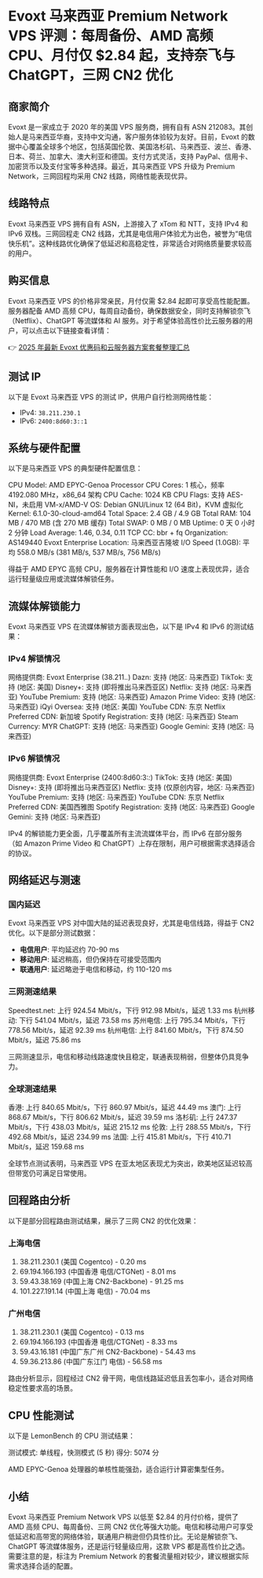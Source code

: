 # Evoxt 马来西亚 Premium Network VPS 评测：每周备份、AMD 高频 CPU、月付仅 $2.84 起，支持奈飞与 ChatGPT，三网 CN2 优化

## 商家简介

Evoxt 是一家成立于 2020 年的美国 VPS 服务商，拥有自有 ASN 212083。其创始人是马来西亚华裔，支持中文沟通，客户服务体验较为友好。目前，Evoxt 的数据中心覆盖全球多个地区，包括英国伦敦、美国洛杉矶、马来西亚、波兰、香港、日本、荷兰、加拿大、澳大利亚和德国。支付方式灵活，支持 PayPal、信用卡、加密货币以及支付宝等多种选择。最近，其马来西亚 VPS 升级为 Premium Network，三网回程均采用 CN2 线路，网络性能表现优异。

## 线路特点

Evoxt 马来西亚 VPS 拥有自有 ASN，上游接入了 xTom 和 NTT，支持 IPv4 和 IPv6 双栈。三网回程走 CN2 线路，尤其是电信用户体验尤为出色，被誉为“电信快乐机”。这种线路优化确保了低延迟和高稳定性，非常适合对网络质量要求较高的用户。

## 购买信息

Evoxt 马来西亚 VPS 的价格非常亲民，月付仅需 $2.84 起即可享受高性能配置。服务器配备 AMD 高频 CPU，每周自动备份，确保数据安全，同时支持解锁奈飞（Netflix）、ChatGPT 等流媒体和 AI 服务。对于希望体验高性价比云服务器的用户，可以点击以下链接查看详情：

👉 [2025 年最新 Evoxt 优惠码和云服务器方案套餐整理汇总](https://bit.ly/evoxt)

## 测试 IP

以下是 Evoxt 马来西亚 VPS 的测试 IP，供用户自行检测网络性能：

- IPv4: `38.211.230.1`
- IPv6: `2400:8d60:3::1`

## 系统与硬件配置

以下是马来西亚 VPS 的典型硬件配置信息：

CPU Model: AMD EPYC-Genoa Processor
CPU Cores: 1 核心，频率 4192.080 MHz，x86_64 架构
CPU Cache: 1024 KB
CPU Flags: 支持 AES-NI，未启用 VM-x/AMD-V
OS: Debian GNU/Linux 12 (64 Bit)，KVM 虚拟化
Kernel: 6.1.0-30-cloud-amd64
Total Space: 2.4 GB / 4.9 GB
Total RAM: 104 MB / 470 MB (含 270 MB 缓存)
Total SWAP: 0 MB / 0 MB
Uptime: 0 天 0 小时 2 分钟
Load Average: 1.46, 0.34, 0.11
TCP CC: bbr + fq
Organization: AS149440 Evoxt Enterprise
Location: 马来西亚吉隆坡
I/O Speed (1.0GB): 平均 558.0 MB/s (381 MB/s, 537 MB/s, 756 MB/s)

得益于 AMD EPYC 高频 CPU，服务器在计算性能和 I/O 速度上表现优异，适合运行轻量级应用或流媒体解锁任务。

## 流媒体解锁能力

Evoxt 马来西亚 VPS 在流媒体解锁方面表现出色，以下是 IPv4 和 IPv6 的测试结果：

### IPv4 解锁情况

网络提供商: Evoxt Enterprise (38.211.*.*)
Dazn: 支持 (地区: 马来西亚)
TikTok: 支持 (地区: 美国)
Disney+: 支持 (即将推出马来西亚区)
Netflix: 支持 (地区: 马来西亚)
YouTube Premium: 支持 (地区: 马来西亚)
Amazon Prime Video: 支持 (地区: 马来西亚)
iQyi Oversea: 支持 (地区: 美国)
YouTube CDN: 东京
Netflix Preferred CDN: 新加坡
Spotify Registration: 支持 (地区: 马来西亚)
Steam Currency: MYR
ChatGPT: 支持 (地区: 马来西亚)
Google Gemini: 支持 (地区: 马来西亚)

### IPv6 解锁情况

网络提供商: Evoxt Enterprise (2400:8d60:3:*:*)
TikTok: 支持 (地区: 美国)
Disney+: 支持 (即将推出马来西亚区)
Netflix: 支持 (仅原创内容，地区: 马来西亚)
YouTube Premium: 支持 (地区: 马来西亚)
YouTube CDN: 东京
Netflix Preferred CDN: 美国西雅图
Spotify Registration: 支持 (地区: 马来西亚)
Google Gemini: 支持 (地区: 马来西亚)

IPv4 的解锁能力更全面，几乎覆盖所有主流流媒体平台，而 IPv6 在部分服务（如 Amazon Prime Video 和 ChatGPT）上存在限制，用户可根据需求选择适合的协议。

## 网络延迟与测速

### 国内延迟

Evoxt 马来西亚 VPS 对中国大陆的延迟表现良好，尤其是电信线路，得益于 CN2 优化。以下是部分测试数据：

- **电信用户**: 平均延迟约 70-90 ms
- **移动用户**: 延迟稍高，但仍保持在可接受范围内
- **联通用户**: 延迟略逊于电信和移动，约 110-120 ms

### 三网测速结果

Speedtest.net: 上行 924.54 Mbit/s，下行 912.98 Mbit/s，延迟 1.33 ms
杭州移动: 下行 541.04 Mbit/s，延迟 73.58 ms
苏州电信: 上行 795.34 Mbit/s，下行 778.56 Mbit/s，延迟 92.39 ms
杭州电信: 上行 841.60 Mbit/s，下行 874.50 Mbit/s，延迟 75.86 ms

三网测速显示，电信和移动线路速度快且稳定，联通表现稍弱，但整体仍具竞争力。

### 全球测速结果

香港: 上行 840.65 Mbit/s，下行 860.97 Mbit/s，延迟 44.49 ms
澳门: 上行 868.67 Mbit/s，下行 806.62 Mbit/s，延迟 39.59 ms
洛杉矶: 上行 247.37 Mbit/s，下行 438.03 Mbit/s，延迟 215.12 ms
伦敦: 上行 288.55 Mbit/s，下行 492.68 Mbit/s，延迟 234.99 ms
法国: 上行 415.81 Mbit/s，下行 410.71 Mbit/s，延迟 159.68 ms

全球节点测试表明，马来西亚 VPS 在亚太地区表现尤为突出，欧美地区延迟较高但带宽仍可满足日常使用。

## 回程路由分析

以下是部分回程路由测试结果，展示了三网 CN2 的优化效果：

### 上海电信

1. 38.211.230.1 (美国 Cogentco) - 0.20 ms
7. 69.194.166.193 (中国香港 电信/CTGNet) - 8.01 ms
11. 59.43.38.169 (中国上海 CN2-Backbone) - 91.25 ms
17. 101.227.191.14 (中国上海 电信) - 70.04 ms

### 广州电信

1. 38.211.230.1 (美国 Cogentco) - 0.13 ms
7. 69.194.166.193 (中国香港 电信/CTGNet) - 8.33 ms
12. 59.43.16.181 (中国广东广州 CN2-Backbone) - 54.43 ms
17. 59.36.213.86 (中国广东江门 电信) - 56.58 ms

路由分析显示，回程经过 CN2 骨干网，电信线路延迟低且丢包率小，适合对网络稳定性要求高的场景。

## CPU 性能测试

以下是 LemonBench 的 CPU 测试结果：

测试模式: 单线程，快测模式 (5 秒)
得分: 5074 分

AMD EPYC-Genoa 处理器的单核性能强劲，适合运行计算密集型任务。

## 小结

Evoxt 马来西亚 Premium Network VPS 以低至 $2.84 的月付价格，提供了 AMD 高频 CPU、每周备份、三网 CN2 优化等强大功能。电信和移动用户可享受低延迟和高带宽的网络体验，联通用户稍逊但仍具性价比。无论是解锁奈飞、ChatGPT 等流媒体服务，还是运行轻量级应用，这款 VPS 都是高性价比之选。需要注意的是，标注为 Premium Network 的套餐流量相对较少，建议根据实际需求选择合适的配置。